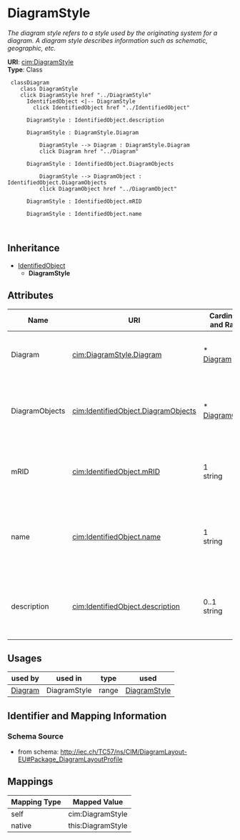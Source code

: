 # DiagramStyle


_The diagram style refers to a style used by the originating system for a diagram.  A diagram style describes information such as schematic, geographic, etc._





**URI**: [cim:DiagramStyle](http://iec.ch/TC57/CIM100#DiagramStyle)<br />
**Type**: Class




```mermaid
 classDiagram
    class DiagramStyle
    click DiagramStyle href "../DiagramStyle"
      IdentifiedObject <|-- DiagramStyle
        click IdentifiedObject href "../IdentifiedObject"
      
      DiagramStyle : IdentifiedObject.description
        
      DiagramStyle : DiagramStyle.Diagram
        
          DiagramStyle --> Diagram : DiagramStyle.Diagram
          click Diagram href "../Diagram"
        
      DiagramStyle : IdentifiedObject.DiagramObjects
        
          DiagramStyle --> DiagramObject : IdentifiedObject.DiagramObjects
          click DiagramObject href "../DiagramObject"
        
      DiagramStyle : IdentifiedObject.mRID
        
      DiagramStyle : IdentifiedObject.name
        
      
```





## Inheritance
* [IdentifiedObject](IdentifiedObject.md)
    * **DiagramStyle**



## Attributes


| Name | URI | Cardinality and Range | Description | Inheritance |
| ---  | --- | --- | --- | --- |
| Diagram | [cim:DiagramStyle.Diagram](http://iec.ch/TC57/CIM100#DiagramStyle.Diagram) | * <br />  [Diagram](Diagram.md)  | A DiagramStyle can be used by many Diagrams | direct |
| DiagramObjects | [cim:IdentifiedObject.DiagramObjects](http://iec.ch/TC57/CIM100#IdentifiedObject.DiagramObjects) | * <br />  [DiagramObject](DiagramObject.md)  | The diagram objects that are associated with the domain object | [IdentifiedObject](IdentifiedObject.md) |
| mRID | [cim:IdentifiedObject.mRID](http://iec.ch/TC57/CIM100#IdentifiedObject.mRID) | 1 <br />  string  | Master resource identifier issued by a model authority | [IdentifiedObject](IdentifiedObject.md) |
| name | [cim:IdentifiedObject.name](http://iec.ch/TC57/CIM100#IdentifiedObject.name) | 1 <br />  string  | The name is any free human readable and possibly non unique text naming the o... | [IdentifiedObject](IdentifiedObject.md) |
| description | [cim:IdentifiedObject.description](http://iec.ch/TC57/CIM100#IdentifiedObject.description) | 0..1 <br />  string  | The description is a free human readable text describing or naming the object | [IdentifiedObject](IdentifiedObject.md) |





## Usages

| used by | used in | type | used |
| ---  | --- | --- | --- |
| [Diagram](Diagram.md) | DiagramStyle | range | [DiagramStyle](DiagramStyle.md) |






## Identifier and Mapping Information







### Schema Source


* from schema: http://iec.ch/TC57/ns/CIM/DiagramLayout-EU#Package_DiagramLayoutProfile





## Mappings

| Mapping Type | Mapped Value |
| ---  | ---  |
| self | cim:DiagramStyle |
| native | this:DiagramStyle |





